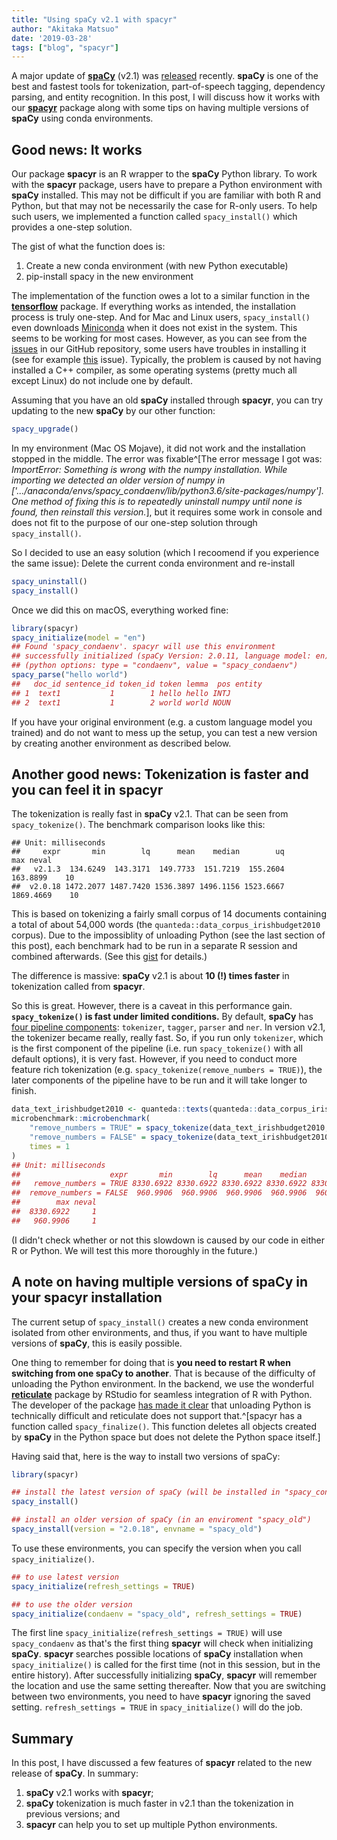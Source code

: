 ```yaml
---
title: "Using spaCy v2.1 with spacyr"
author: "Akitaka Matsuo"
date: '2019-03-28'
tags: ["blog", "spacyr"]
---
```




A major update of [**spaCy**](https://spacy.io) (v2.1) was [released](https://github.com/explosion/spaCy/releases/tag/v2.1.0) recently. **spaCy** is one of the best and fastest tools for tokenization, part-of-speech tagging, dependency parsing, and entity recognition. In this post, I will discuss how it works with our [**spacyr**](https://spacyr.quanteda.io) package along with some tips on having multiple versions of **spaCy** using conda environments.

## Good news: It works

Our package **spacyr** is an R wrapper to the **spaCy** Python library. To work with the **spacyr** package, users have to prepare a Python environment with  **spaCy** installed. This may not be difficult if you are familiar with both R and Python, but that may not be necessarily the case for R-only users. To help such users, we implemented a function called `spacy_install()` which provides a one-step solution.

The gist of what the function does is:

1. Create a new conda environment (with new Python executable)
2. pip-install spacy in the new environment 

The implementation of the function owes a lot to a similar function in the [**tensorflow**](https://www.tensorflow.org) package. If everything works as intended, the installation process is truly one-step. And for Mac and Linux users, `spacy_install()` even downloads [Miniconda](https://docs.conda.io/en/latest/miniconda.html) when it does not exist in the system. This seems to be working for most cases. However, as you can see from the [issues](https://github.com/quanteda/spacyr/issues?utf8=%E2%9C%93&q=is%3Aissue) in our GitHub repository, some users have troubles in installing it (see for example [this](https://github.com/quanteda/spacyr/issues/156) issue). Typically, the problem is caused by not having installed a C++ compiler, as some operating systems (pretty much all except Linux) do not include one by default. 

Assuming that you have an old **spaCy** installed through **spacyr**, you can try updating to the new **spaCy** by our other function:


```r
spacy_upgrade()
```

In my environment (Mac OS Mojave), it did not work and the installation stopped in the middle. The error was fixable^[The error message I got was: *ImportError: Something is wrong with the numpy installation. While importing we detected an older version of numpy in ['.../anaconda/envs/spacy_condaenv/lib/python3.6/site-packages/numpy']. One method of fixing this is to repeatedly uninstall numpy until none is found, then reinstall this version.*], but it requires some work in console and does not fit to the purpose of our one-step solution through `spacy_install()`.

So I decided to use an easy solution (which I recoomend if you experience the same issue): Delete the current conda environment and re-install


```r
spacy_uninstall() 
spacy_install()
```

Once we did this on macOS, everything worked fine:


```r
library(spacyr)
spacy_initialize(model = "en")
## Found 'spacy_condaenv'. spacyr will use this environment
## successfully initialized (spaCy Version: 2.0.11, language model: en)
## (python options: type = "condaenv", value = "spacy_condaenv")
spacy_parse("hello world")
##   doc_id sentence_id token_id token lemma  pos entity
## 1  text1           1        1 hello hello INTJ       
## 2  text1           1        2 world world NOUN
```

If you have your original environment (e.g. a custom language model you trained) and do not want to mess up the setup, you can test a new version by creating another environment as described below.


## Another good news: Tokenization is faster and you can feel it in spacyr

The tokenization is really fast in **spaCy** v2.1. That can be seen from `spacy_tokenize()`. The benchmark comparison looks like this:


```
## Unit: milliseconds
##     expr       min        lq      mean    median        uq       max neval
##   v2.1.3  134.6249  143.3171  149.7733  151.7219  155.2604  163.8899    10
##  v2.0.18 1472.2077 1487.7420 1536.3897 1496.1156 1523.6667 1869.4669    10
```

This is based on tokenizing a fairly small corpus of 14 documents containing a total of about 54,000 words (the `quanteda::data_corpus_irishbudget2010` corpus).  Due to the impossiblity of unloading Python (see the last section of this post), each benchmark had to be run in a separate R session and combined afterwards. (See this [gist](https://gist.github.com/amatsuo/7f64299310a110bd8158e3c2b262ff0b) for details.)

The difference is massive: **spaCy** v2.1 is about **10 (!) times faster** in tokenization called from **spacyr**.

So this is great.  However, there is a caveat in this performance gain. **`spacy_tokenize()` is fast under limited conditions.** By default, **spaCy** has [four pipeline components](https://spacy.io/usage/processing-pipelines): `tokenizer`, `tagger`, `parser` and `ner`. In version v2.1, the tokenizer became really, really fast. So, if you run only `tokenizer`, which is the first component of the pipeline (i.e. run `spacy_tokenize()` with all default options), it is very fast. However, if you need to conduct more feature rich tokenization (e.g. `spacy_tokenize(remove_numbers = TRUE)`), the later components of the pipeline have to be run and it will take longer to finish.


```r
data_text_irishbudget2010 <- quanteda::texts(quanteda::data_corpus_irishbudget2010)
microbenchmark::microbenchmark(
    "remove_numbers = TRUE" = spacy_tokenize(data_text_irishbudget2010, remove_numbers = TRUE),
    "remove_numbers = FALSE" = spacy_tokenize(data_text_irishbudget2010),
    times = 1
)
## Unit: milliseconds
##                    expr       min        lq      mean    median        uq
##   remove_numbers = TRUE 8330.6922 8330.6922 8330.6922 8330.6922 8330.6922
##  remove_numbers = FALSE  960.9906  960.9906  960.9906  960.9906  960.9906
##        max neval
##  8330.6922     1
##   960.9906     1
```

(I didn't check whether or not this slowdown is caused by our code in either R or Python.  We will test this more thoroughly in the future.)


## A note on having multiple versions of spaCy in your spacyr installation

The current setup of `spacy_install()` creates a new conda environment isolated from other environments, and thus, if you want to have multiple versions of **spaCy**, this is easily possible.

One thing to remember for doing that is **you need to restart R when switching from one spaCy to another**. That is because of the difficulty of unloading the Python environment.  In the backend, we use the wonderful [**reticulate**](https://github.com/rstudio/reticulate/) package by RStudio for seamless integration of R with Python. The developer of the package [has made it clear](https://github.com/rstudio/reticulate/issues/27#issuecomment-288728371) that unloading Python is technically difficult and reticulate does not support that.^[spacyr has a function called `spacy_finalize()`. This function deletes all objects created by **spaCy** in the Python space but does not delete the Python space itself.]

Having said that, here is the way to install two versions of spaCy:


```r
library(spacyr)

## install the latest version of spaCy (will be installed in "spacy_condaenv")
spacy_install()

## install an older version of spaCy (in an enviroment "spacy_old")
spacy_install(version = "2.0.18", envname = "spacy_old")
```

To use these environments, you can specify the version when you call `spacy_initialize()`.


```r
## to use latest version
spacy_initialize(refresh_settings = TRUE)

## to use the older version
spacy_initialize(condaenv = "spacy_old", refresh_settings = TRUE)
```

The first line `spacy_initialize(refresh_settings = TRUE)` will use `spacy_condaenv` as that's the first thing **spacyr** will check when initializing **spaCy**. **spacyr** searches possible locations of **spaCy** installation when `spacy_initialize()` is called for the first time (not in this session, but in the entire history). After successfully initializing **spaCy**, **spacyr** will remember the location and use the same setting thereafter. Now that you are switching between two environments, you need to have **spacyr** ignoring the saved setting. `refresh_settings = TRUE` in `spacy_initialize()` will do the job.

## Summary

In this post, I have discussed a few features of **spacyr** related to the new release of **spaCy**. In summary:

1. **spaCy** v2.1 works with **spacyr**;
2. **spaCy** tokenization is much faster in v2.1 than the tokenization in previous versions; and
3. **spacyr** can help you to set up multiple Python environments.


